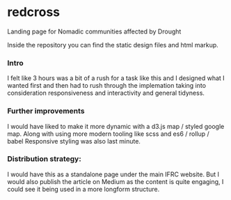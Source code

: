 # redcross
Landing page for Nomadic communities affected by Drought

Inside the repository you can find the static design files and html markup.

### Intro
I felt like 3 hours was a bit of a rush for a task like this and I designed what I wanted first and then had to rush through the implemation taking into consideration responsiveness and interactivity and general tidyness.

### Further improvements
I would have liked to make it more dynamic with a d3.js map / styled google map. Along with using more modern tooling like scss and es6 / rollup / babel
Responsive styling was also last minute.

### Distribution strategy:
I would have this as a standalone page under the main IFRC website. But I would also publish the article on Medium as the content is quite engaging, I could see it being used in a more longform structure.

